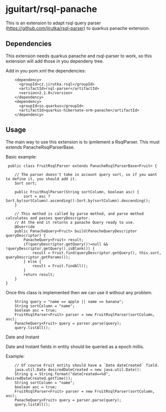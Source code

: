 # jguitart/rsql-panache

This is an extension to adapt rsql query parser (https://github.com/jirutka/rsql-parser) to quarkus panache extension.

## Dependencies
This extension needs quarkus panache and rsql-parser to work, so this extension will add those in you dependeny tree.

Add in you pom.xml the dependencies:

```
    <dependency>
      <groupId>cz.jirutka.rsql</groupId>
      <artifactId>rsql-parser</artifactId>
      <version>2.1.0</version>
    </dependency>
    <dependency>
      <groupId>io.quarkus</groupId>
      <artifactId>quarkus-hibernate-orm-panache</artifactId>
    </dependency>
```

## Usage

The main way to use this extension is to ipmlement a RsqlParser.
This must extends PanacheRsqlParserBase<T>.

Basic example:
```
 public class FruitRsqlParser extends PanacheRsqlParserBase<Fruit> {

    // The parser doesn't take in account query sort, so if you want to define it, you should add it.
    Sort sort;

    public FruitRsqlParser(String sortColumn, boolean asc) {
        sort = asc ? Sort.by(sortColumn).ascending():Sort.by(sortColumn).descending();
    }

    // This method is called by parse method, and parse method calculates and passes queryDescriptor.
    // At the end it returns a panache Query ready to use.
    @Override
    public PanacheQuery<Fruit> build(PanacheQueryDescriptor queryDescriptor) {
        PanacheQuery<Fruit> result;
        if(queryDescriptor.getQuery()!=null && !queryDescriptor.getQuery().isBlank()) {
            result = Fruit.find(queryDescriptor.getQuery(), this.sort, queryDescriptor.getParams());
        } else {
            result = Fruit.findAll();
        }
        return result;
    }
}
```

Once this class is implemented then we can use it without any problem.

```
    String query = "name == apple || name == banana";
    String sortColumn = "name";
    boolean asc = true;
    FruitRsqlParser<Fruit> parser = new FruitRsqlParser(sortColumn, asc); 
    PanacheQuery<Fruit> query = parser.parse(query);
    query.listAll();
```


Date and Instant

Date and Instant fields in entity should be queried as a epoch millis.

Example:
```
    // Of course Fruit entity should have a `Date dateCreated` field.
    java.util.Date desiredDateCreated = new java.util.Date():
    String q = String.format("dateCreated==%d", desiredDateCreated.getTime());
    String sortColumn = "name";
    boolean asc = true;
    FruitRsqlParser<Fruit> parser = new FruitRsqlParser(sortColumn, asc);
    PanacheQuery<Fruit> query = parser.parse(query);
    query.listAll();
```
